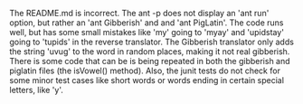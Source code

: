 The README.md is incorrect. The ant -p does not display an 'ant run' option, but rather an 'ant Gibberish' and and 'ant PigLatin'. The code runs well, but has some small mistakes like 'my' going to 'myay' and 'upidstay' going to 'tupids' in the reverse translator. The Gibberish translator only adds the string 'uvug' to the word in random places, making it not real gibberish. There is some code that can be is being repeated in both the gibberish and piglatin files (the isVowel() method). Also, the junit tests do not check for some minor test cases like short words or words ending in certain special letters, like 'y'.
